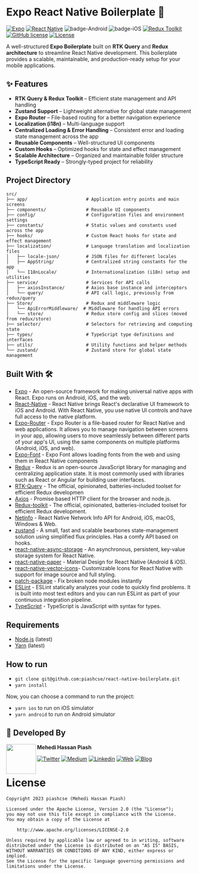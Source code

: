 # Expo React Native Boilerplate 🚀 

[![Expo](https://img.shields.io/badge/Expo-53.0.19-blue.svg?logo=expo)](https://expo.dev/)
[![React Native](https://img.shields.io/badge/React%20Native-v0.79.5-green.svg)](https://facebook.github.io/react-native/)
![badge-Android](https://img.shields.io/badge/Platform-Android-brightgreen)
![badge-iOS](https://img.shields.io/badge/Platform-iOS-lightgray)
[![Redux Toolkit](https://img.shields.io/badge/Redux%20Toolkit-2.6.0-764ABC?logo=redux)](https://redux-toolkit.js.org/)
[![GitHub license](https://img.shields.io/badge/license-Apache%20License%202.0-blue.svg?style=flat)](https://www.apache.org/licenses/LICENSE-2.0)
<a href="https://github.com/piashcse"><img alt="License" src="https://img.shields.io/static/v1?label=GitHub&message=piashcse&color=C51162"/></a> 

A well-structured **Expo Boilerplate** built on **RTK Query** and **Redux architecture** to streamline React Native development. This boilerplate provides a scalable, maintainable, and production-ready setup for your mobile applications.  

## ✨ Features  

- **RTK Query & Redux Toolkit** – Efficient state management and API handling  
- **Zustand Support** – Lightweight alternative for global state management  
- **Expo Router** – File-based routing for a better navigation experience
- **Localization (i18n)** – Multi-language support
- **Centralized Loading & Error Handling** – Consistent error and loading state management across the app  
- **Reusable Components** – Well-structured UI components  
- **Custom Hooks** – Optimized hooks for state and effect management 
- **Scalable Architecture** – Organized and maintainable folder structure
- **TypeScript Ready** – Strongly-typed project for reliability 


## Project Directory

```
src/
├── app/                      # Application entry points and main screens  
├── components/               # Reusable UI components  
├── config/                   # Configuration files and environment settings  
├── constants/                # Static values and constants used across the app  
├── hooks/                    # Custom React hooks for state and effect management  
├── localization/             # Language translation and localization files  
│   ├── locale-json/          # JSON files for different locales  
│   ├── AppString/            # Centralized string constants for the app  
│   └── I18nLocale/           # Internationalization (i18n) setup and utilities  
├── service/                  # Services for API calls
│   ├── axiosInstance/        # Axios base instance and interceptors  
│   └── query/                # API call logic, previously from redux/query  
├── Store/                    # Redux and middleware logic
│   └── ApiErrorMiddleware/  # Middleware for handling API errors  
│   └── store/                # Redux store config and slices (moved from redux/store)  
├── selector/                 # Selectors for retrieving and computing state  
├── types/                    # TypeScript type definitions and interfaces  
├── utils/                    # Utility functions and helper methods  
└── zustand/                  # Zustand store for global state management  
```

## Built With 🛠

- [Expo](https://github.com/expo/expo) - An open-source framework for making universal native apps with React. Expo runs on Android, iOS, and the web.
- [React-Native](https://reactnative.dev/) - React Native brings React's declarative UI framework to iOS and Android. With React Native, you use native UI controls and have full access to the native platform.
- [Expo-Router](https://docs.expo.dev/router/introduction/) - Expo Router is a file-based router for React Native and web applications. It allows you to manage navigation between screens in your app, allowing users to move seamlessly between different parts of your app's UI, using the same components on multiple platforms (Android, iOS, and web).
- [Expo-Font](https://docs.expo.dev/versions/latest/sdk/font/) - Expo Font allows loading fonts from the web and using them in React Native components
- [Redux](https://redux.js.org/) - Redux is an open-source JavaScript library for managing and centralizing application state. It is most commonly used with libraries such as React or Angular for building user interfaces.
- [RTK-Query](https://redux-toolkit.js.org/) - The official, opinionated, batteries-included toolset for efficient Redux developmen
- [Axios](https://github.com/axios/axios) - Promise based HTTP client for the browser and node.js.
- [Redux-toolkit](https://redux-toolkit.js.org/) - The official, opinionated, batteries-included toolset for efficient Redux development.
- [Netinfo](https://github.com/react-native-netinfo/react-native-netinfo) - React Native Network Info API for Android, iOS, macOS, Windows & Web.
- [zustand](https://github.com/pmndrs/zustand) - A small, fast and scalable bearbones state-management solution using simplified flux principles. Has a comfy API based on hooks.
- [react-native-async-storage](https://github.com/react-native-async-storage/async-storage#readme) - An asynchronous, persistent, key-value storage system for React Native.
- [react-native-paper](https://github.com/callstack/react-native-paper) - Material Design for React Native (Android & iOS).
- [react-native-vector-icons](https://github.com/oblador/react-native-vector-icons)- Customizable Icons for React Native with support for image source and full styling.
- [patch-package](https://github.com/ds300/patch-package) - Fix broken node modules instantly
- [ESLint](https://eslint.org/) - ESLint statically analyzes your code to quickly find problems. It is built into most text editors and you can run ESLint as part of your continuous integration pipeline.
- [TypeScript](https://www.typescriptlang.org/) - TypeScript is JavaScript with syntax for types.
## Requirements

- [Node.js](https://nodejs.org/) (latest)
- [Yarn](https://yarnpkg.com/) (latest)

## How to run

- `git clone git@github.com:piashcse/react-native-boilerplate.git`
- `yarn install`

Now, you can choose a command to run the project:

- `yarn ios` to run on iOS simulator
- `yarn android` to run on Android simulator

## 👨 Developed By

<a href="https://twitter.com/piashcse" target="_blank">
  <img src="https://avatars.githubusercontent.com/piashcse" width="80" align="left">
</a>

**Mehedi Hassan Piash**

[![Twitter](https://img.shields.io/badge/-Twitter-1DA1F2?logo=x&logoColor=white&style=for-the-badge)](https://twitter.com/piashcse)
[![Medium](https://img.shields.io/badge/-Medium-00AB6C?logo=medium&logoColor=white&style=for-the-badge)](https://medium.com/@piashcse)
[![Linkedin](https://img.shields.io/badge/-LinkedIn-0077B5?logo=linkedin&logoColor=white&style=for-the-badge)](https://www.linkedin.com/in/piashcse/)
[![Web](https://img.shields.io/badge/-Web-0073E6?logo=appveyor&logoColor=white&style=for-the-badge)](https://piashcse.github.io/)
[![Blog](https://img.shields.io/badge/-Blog-0077B5?logo=readme&logoColor=white&style=for-the-badge)](https://piashcse.blogspot.com)

# License

```
Copyright 2023 piashcse (Mehedi Hassan Piash)

Licensed under the Apache License, Version 2.0 (the "License");
you may not use this file except in compliance with the License.
You may obtain a copy of the License at

    http://www.apache.org/licenses/LICENSE-2.0

Unless required by applicable law or agreed to in writing, software
distributed under the License is distributed on an "AS IS" BASIS,
WITHOUT WARRANTIES OR CONDITIONS OF ANY KIND, either express or implied.
See the License for the specific language governing permissions and
limitations under the License.
```
